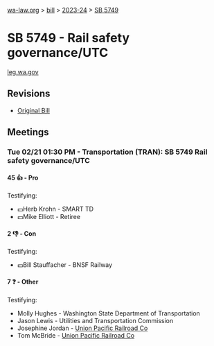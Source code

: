 [wa-law.org](/) > [bill](/bill/) > [2023-24](/bill/2023-24/) > [SB 5749](/bill/2023-24/sb/5749/)

# SB 5749 - Rail safety governance/UTC
[leg.wa.gov](https://app.leg.wa.gov/billsummary?BillNumber=5749&Year=2023&Initiative=false)

## Revisions
* [Original Bill](1/)

## Meetings
### Tue 02/21 01:30 PM - Transportation (TRAN): SB 5749 Rail safety governance/UTC
#### 45 👍 - Pro
Testifying:
* 💵Herb Krohn - SMART TD
* 💵Mike Elliott - Retiree

#### 2 👎 - Con
Testifying:
* 💵Bill Stauffacher - BNSF Railway

#### 7 ❓ - Other
Testifying:
* Molly Hughes - Washington State Department of Transportation
* Jason Lewis - Utilities and Transportation Commission
* Josephine Jordan - [Union Pacific Railroad Co](/org/union_pacific_railroad_co/)
* Tom McBride - [Union Pacific Railroad Co](/org/union_pacific_railroad_co/)
